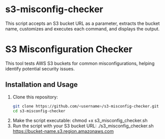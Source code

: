 # s3-misconfig-checker
This script accepts an S3 bucket URL as a parameter, extracts the bucket name, customizes and executes each command, and displays the output.

# S3 Misconfiguration Checker

This tool tests AWS S3 buckets for common misconfigurations, helping identify potential security issues.

## Installation and Usage

1. Clone this repository:
   ```bash
   git clone https://github.com/<username>/s3-misconfig-checker.git
   cd s3-misconfig-checker
2. Make the script executable:
   chmod +x s3_misconfig_checker.sh
3. Run the script with your S3 bucket URL:
   ./s3_misconfig_checker.sh https://bucket-name.s3.region.amazonaws.com

